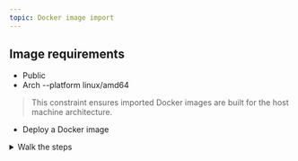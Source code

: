 ```yaml
---
topic: Docker image import
---
```



## Image requirements

- Public
- Arch --platform linux/amd64 
> This constraint ensures imported Docker images are built for the host machine architecture.

<!-- 
Testing
image name: ghost-blog 
  -p 8080:2368 \
  ghost:latest
👉 uses SQLite by default (so no external DB needed).

Admin panel normally available at http://localhost:8080/ghost, but endpoint should be provided -->

- Deploy a Docker image

<details>
  <summary>Walk the steps</summary>

1. Logged into the app, click on **New Project**.
2. Click on **Deploy Docker Container**.
3. Populate:
	- Image path
	- Port
	- (Optional) project name
4. Click on **Deploy Project**.

</details>